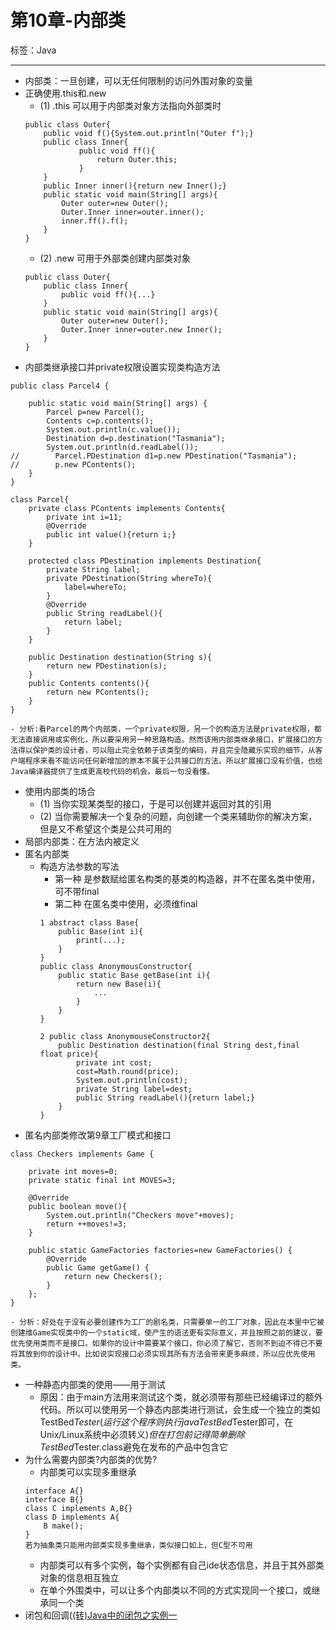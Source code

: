 # 第10章-内部类

标签：Java

---

- 内部类：一旦创建，可以无任何限制的访问外围对象的变量
- 正确使用.this和.new
	- (1) .this 可以用于内部类对象方法指向外部类时
	```
	public class Outer{
		public void f(){System.out.println("Outer f");}
		public class Inner{
				public void ff(){
					return Outer.this;
				}
		}
		public Inner inner(){return new Inner();}
		public static void main(String[] args){
			Outer outer=new Outer();
			Outer.Inner inner=outer.inner();
			inner.ff().f();
		}
	}
	```
	- (2) .new 可用于外部类创建内部类对象
	```
	public class Outer{
		public class Inner{
			public void ff(){...}
		}
		public static void main(String[] args){
			Outer outer=new Outer();
			Outer.Inner inner=outer.new Inner();
		}
	}
	```
- 内部类继承接口并private权限设置实现类构造方法

```
public class Parcel4 {

    public static void main(String[] args) {
        Parcel p=new Parcel();
        Contents c=p.contents();
        System.out.println(c.value());
        Destination d=p.destination("Tasmania");
        System.out.println(d.readLabel());
//        Parcel.PDestination d1=p.new PDestination("Tasmania");
//        p.new PContents();
    }
}

class Parcel{
    private class PContents implements Contents{
        private int i=11;
        @Override
        public int value(){return i;}
    }

    protected class PDestination implements Destination{
        private String label;
        private PDestination(String whereTo){
            label=whereTo;
        }
        @Override
        public String readLabel(){
            return label;
        }
    }

    public Destination destination(String s){
        return new PDestination(s);
    }
    public Contents contents(){
        return new PContents();
    }
}
```
	- 分析:看Parcel的两个内部类，一个private权限，另一个的构造方法是private权限，都无法直接调用或实例化，所以要采用另一种思路构造。然而该用内部类继承接口，扩展接口的方法得以保护类的设计者，可以阻止完全依赖于该类型的编码，并且完全隐藏乐实现的细节，从客户端程序来看不能访问任何新增加的原本不属于公共接口的方法。所以扩展接口没有价值，也给Java编译器提供了生成更高校代码的机会。最后一句没看懂。
- 使用内部类的场合
	- (1) 当你实现某类型的接口，于是可以创建并返回对其的引用
	- (2) 当你需要解决一个复杂的问题，向创建一个类来辅助你的解决方案，但是又不希望这个类是公共可用的
- 局部内部类：在方法内被定义
- 匿名内部类
	- 构造方法参数的写法
		- 第一种 是参数赋给匿名构类的基类的构造器，并不在匿名类中使用，可不带final
		- 第二种 在匿名类中使用，必须维final
		```
		1 abstract class Base{
			public Base(int i){
				print(...);
			}
		}
		public class AnonymousConstructor{
			public static Base getBase(int i){
				return new Base(i){
					...	
				}
			}
		}

		2 public class AnonymouseConstructor2{
			public Destination destination(final String dest,final float price){
				private int cost;
				cost=Math.round(price);
				System.out.println(cost);
				private String label=dest;
				public String readLabel(){return label;}
			}
		}
		```
- 匿名内部类修改第9章工厂模式和接口
```
class Checkers implements Game {

    private int moves=0;
    private static final int MOVES=3;

    @Override
    public boolean move(){
        System.out.println("Checkers move"+moves);
        return ++moves!=3;
    }

    public static GameFactories factories=new GameFactories() {
        @Override
        public Game getGame() {
            return new Checkers();
        }
    };
}
```
	- 分析：好处在于没有必要创建作为工厂的剧名类，只需要单一的工厂对象，因此在本里中它被创建维Game实现类中的一个static域，使产生的语法更有实际意义，并且按照之前的建议，要优先使用类而不是接口。如果你的设计中需要某个接口，你必须了解它，否则不到迫不得已不要将其放到你的设计中。比如说实现接口必须实现其所有方法会带来更多麻烦，所以应优先使用类。
- 一种静态内部类的使用——用于测试
	- 原因：由于main方法用来测试这个类，就必须带有那些已经编译过的额外代码。所以可以使用另一个静态内部类进行测试，会生成一个独立的类如TestBed$Tester(运行这个程序则执行java TestBed$Tester即可，在Unix/Linux系统中必须转义$)但在打包前记得简单删除TestBed$Tester.class避免在发布的产品中包含它
- 为什么需要内部类?内部类的优势?
	- 内部类可以实现多重继承
	```
	interface A{}
	interface B{}
	class C implements A,B{}
	class D implements A{
		B make();
	}
	若为抽象类只能用内部类实现多重继承，类似接口如上，但C型不可用
	```
	- 内部类可以有多个实例，每个实例都有自己ide状态信息，并且于其外部类对象的信息相互独立
	- 在单个外围类中，可以让多个内部类以不同的方式实现同一个接口，或继承同一个类
- 闭包和回调([(转)Java中的闭包之实例一](https://blog.csdn.net/renaissance_joker/article/details/70217167)